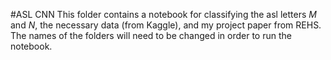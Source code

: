 #ASL CNN
This folder contains a notebook for classifying the asl letters _M_ and _N_, the necessary data (from Kaggle), and my project paper from REHS. The names of the folders will need to be changed in order to run the notebook. 
